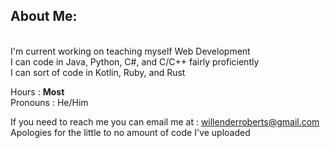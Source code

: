 ## About Me:
\
I'm current working on teaching myself Web Development\
I can code in Java, Python, C#, and C/C++ fairly proficiently\
I can sort of code in Kotlin, Ruby, and Rust

Hours : **Most**\
Pronouns : He/Him

If you need to reach me you can email me at : willenderroberts@gmail.com\
Apologies for the little to no amount of code I've uploaded
